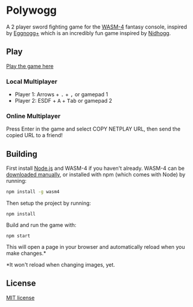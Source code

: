 # Polywogg

A 2 player sword fighting game for the [WASM-4](https://wasm4.org) fantasy console,
inspired by [Eggnogg+](https://madgarden.itch.io/eggnogg) which is an incredibly fun game inspired by [Nidhogg](http://nidhogggame.com/).

## Play

[Play the game here](https://1j01.github.io/polywogg/)

### Local Multiplayer

- Player 1: Arrows + <kbd>.</kbd> + <kbd>,</kbd> or gamepad 1
- Player 2: ESDF + <kbd>A</kbd> + <kbd>Tab</kbd> or gamepad 2

### Online Multiplayer

Press Enter in the game and select COPY NETPLAY URL, then send the copied URL to a friend!

## Building

First install [Node.js](https://nodejs.org) and WASM-4 if you haven't already. WASM-4 can be [downloaded manually](https://wasm4.org/docs/getting-started/setup), or installed with npm (which comes with Node) by running:

```bash
npm install -g wasm4
```

Then setup the project by running:

```shell
npm install
```

Build and run the game with:

```shell
npm start
```

This will open a page in your browser and automatically reload when you make changes.\*

\*It won't reload when changing images, yet.


## License

[MIT license](LICENSE.txt)


